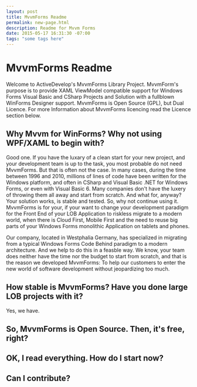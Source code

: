 ```yaml
---
layout: post
title: MvvmForms Readme
permalink: new-page.html
description: Readme for Mvvm Forms
date: 2015-05-17 16:31:30 -07:00
tags: "some tags here"
---
```


# MvvmForms Readme

Welcome to ActiveDevelop's MvvmForms Library Project. MvvmForm's purpose is to provide XAML ViewModel compatible support for Windows Forms Visual Basic and CSharp Projects and Solution with a fullblown WinForms Designer support. MvvmForms is Open Source (GPL), but Dual Licence. For more Information about MvvmForms licencing read the Licence section below.

## Why Mvvm for WinForms? Why not using WPF/XAML to begin with?

Good one. If you have the luxary of a clean start for your new project, and your development team is up to the task, you most probable do not need MvvmForms. But that is often not the case. In many cases, during the time between 1996 and 2010, millions of lines of code have been written for the Windows platform, and often in CSharp and Visual Basic .NET for Windows Forms, or even with Visual Basic 6. Many companies don't have the luxery of throwing them all away and start from scratch. And what for, anyway? Your solution works, is stable and tested. So, why not continue using it.
MvvmForms is for your, if your want to change your development paradigm for the Front End of your LOB Application to riskless migrate to a modern world, when there is Cloud First, Mobile First and the need to reuse big parts of your Windows Forms monolithic Application on tablets and phones.

Our company, located in Westphalia Germany, has specialized in migrating from a typical Windows Forms Code Behind paradigm to a modern architecture. And we help to do this in a feasble way. We know, your team does neither have the time nor the budget to start from scratch, and that is the reason we developed MvvmForms: To help our customers to enter the new world of software development without jeopardizing too much.

## How stable is MvvmForms? Have you done large LOB projects with it?

Yes, we have.

## So, MvvmForms is Open Source. Then, it's free, right?


## OK, I read everything. How do I start now?


## Can I contribute?


